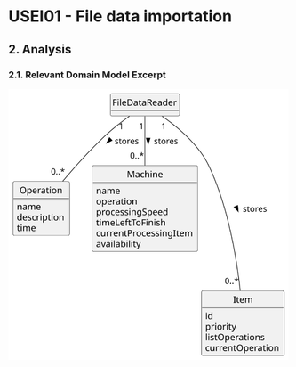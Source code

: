 # USEI01 - File data importation

## 2. Analysis

### 2.1. Relevant Domain Model Excerpt 

![Domain Model](svg/usei01-domain-model.svg)

